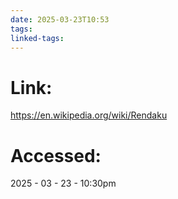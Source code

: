 ```yaml
---
date: 2025-03-23T10:53
tags: 
linked-tags:
---
```

# Link:
https://en.wikipedia.org/wiki/Rendaku

# Accessed:
2025 - 03 - 23 - 10:30pm